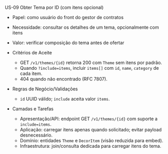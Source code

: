 US-09 Obter Tema por ID (com itens opcional)

- Papel: como usuário do front do gestor de contratos
- Necessidade: consultar os detalhes de um tema, opcionalmente com itens
- Valor: verificar composição do tema antes de ofertar

- Critérios de Aceite
  - GET `/v1/themes/{id}` retorna 200 com `Theme` sem itens por padrão.
  - Quando `?include=items`, incluir `items[]` com `id`, `name`, `category` de cada item.
  - 404 quando não encontrado (RFC 7807).

- Regras de Negócio/Validações
  - `id` UUID válido; `include` aceita valor `items`.

- Camadas e Tarefas
  - Apresentação/API: endpoint GET `/v1/themes/{id}` com suporte a `include=items`.
  - Aplicação: carregar itens apenas quando solicitado; evitar payload desnecessário.
  - Domínio: entidades `Theme` e `DecorItem` (visão reduzida para embed).
  - Infraestrutura: join/consulta dedicada para carregar itens do tema.

